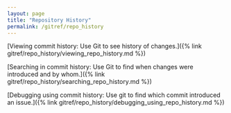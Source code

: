 ```yaml
---
layout: page
title: "Repository History"
permalink: /gitref/repo_history
---
```


[comment]: <> (TODO: Write up some text so its obvious what these links lead to?)

[Viewing commit history: Use Git to see history of changes.]({% link gitref/repo_history/viewing_repo_history.md %})

[Searching in commit history: Use Git to find when changes were introduced and by whom.]({% link gitref/repo_history/searching_repo_history.md %})

[Debugging using commit history: Use git to find which commit introduced an issue.]({% link gitref/repo_history/debugging_using_repo_history.md %})